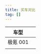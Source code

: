 ```yaml
---
title: 买车对比
tag: [] 
---
```


| 车型     |     |
| -------- | --- |
| 极氪 001 |     |
|          |     |
